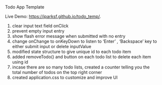 Todo App Template

Live Demo: https://jparksf.github.io/todo_temp/.

1. clear input text field onClick 
2. prevent empty input entry
3. show flash error message when submitted with no entry
4. change onChange to onKeyDown  to listen to ‘Enter’ , ‘Backspace’ key to either submit input or delete inputValue
5. modified state structure to give unique id to each todo item
6. added removeTodo() and button on each todo list to delete each item using id 
7. incase there are so many todo lists, created a counter telling you the total number of todos on the top right corner
8. created application.css to customize and improve UI

